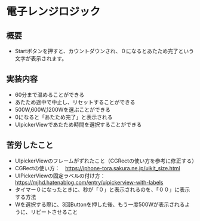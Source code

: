 # 電子レンジロジック
## 概要
- Startボタンを押すと、カウントダウンされ、０になるとあたため完了という文字が表示されます。

## 実装内容
- 60分まで温めることができる
- あたため途中で中止し、リセットすることができる
- 500W,600W,1200Wを選ぶことができる
- 0になると「あたため完了」と表示される
- UIpickerViewであたため時間を選択することができる

## 苦労したこと
- UIpickerViewのフレームがずれたこと（CGRectの使い方を参考に修正する）
- CGRectの使い方：　https://iphone-tora.sakura.ne.jp/uikit_size.html
- UIPickerViewの固定ラベルの付け方：　https://mjhd.hatenablog.com/entry/uipickerview-with-labels
- タイマー０になったときに、秒が「０」と表示されるのを、「００」に表示する方法
- Wを選択する際に、3回Buttonを押した後、もう一度500Wが表示されるように、リピートさせること
